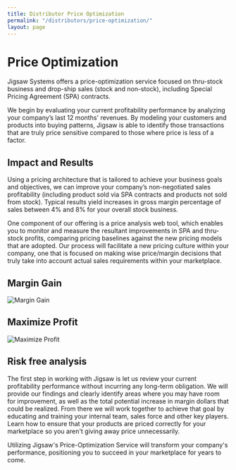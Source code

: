 ```yaml
---
title: Distributor Price Optimization
permalink: "/distributors/price-optimization/"
layout: page
---
```


<!-- ### Distributor -->

# Price Optimization

Jigsaw Systems offers a price-optimization service focused on thru-stock business and drop-ship sales (stock and non-stock), including Special Pricing Agreement (SPA) contracts.

We begin by evaluating your current profitability performance by analyzing your company’s last 12 months' revenues. By modeling your customers and products into buying patterns, Jigsaw is able to identify those transactions that are truly price sensitive compared to those where price is less of a factor.

<h2 class="color-green mt-5 mb-3">Impact and Results</h2>

Using a pricing architecture that is tailored to achieve your business goals and objectives, we can improve your company’s non-negotiated sales profitability (including product sold via SPA contracts and products not sold from stock). Typical results yield increases in gross margin percentage of sales between 4% and 8% for your overall stock business.

One component of our offering is a price analysis web tool, which enables you to monitor and measure the resultant improvements in SPA and thru-stock profits, comparing pricing baselines against the new pricing models that are adopted. Our process will facilitate a new pricing culture within your company, one that is focused on making wise price/margin decisions that truly take into account actual sales requirements within your marketplace.

<div class="card-deck">
  <div class="card my-5 pb-4">
    <div class="card-block">
      <h2 class="color-blue">Margin Gain</h2>
    </div>
    <img class="card-img-bottom" src="/uploads/distributor-pricing-1.jpg" alt="Margin Gain">
  </div>
  <div class="card my-5 pb-4">
    <div class="card-block">
      <h2 class="color-blue">Maximize Profit</h2>
    </div>
    <img class="card-img-bottom" src="/uploads/distributor-pricing-2.jpg" alt="Maximize Profit">
  </div>
</div>

<h2 class="color-orange mb-3">Risk free analysis</h2>


The first step in working with Jigsaw is let us review your current profitability performance without incurring any long-term obligation. We will provide our findings and clearly identify areas where you may have room for improvement, as well as the total potential increase in margin dollars that could be realized. From there we will work together to achieve that goal by educating and training your internal team, sales force and other key players. Learn how to ensure that your products are priced correctly for your marketplace so you aren't giving away price unnecessarily.

Utilizing Jigsaw's Price-Optimization Service will transform your company's performance, positioning you to succeed in your marketplace for years to come.
